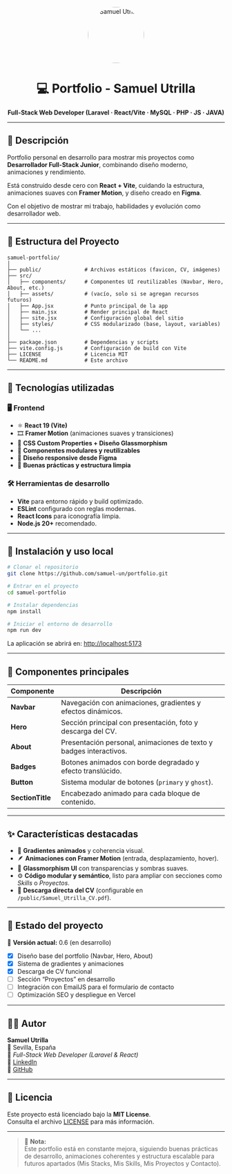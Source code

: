 <p align="center">
  <img src="https://res.cloudinary.com/dgbngcvkl/image/upload/v1759943070/Foto-Perfil_cbibmq.png" width="130" height="130" style="border-radius: 50%;" alt="Samuel Utrilla">
</p>

<h1 align="center">💻 Portfolio - Samuel Utrilla</h1>

<p align="center">
  <b>Full-Stack Web Developer (Laravel · React/Vite · MySQL · PHP · JS · JAVA)</b>
</p>

---

## 🚀 Descripción

Portfolio personal en desarrollo para mostrar mis proyectos como **Desarrollador Full-Stack Junior**, combinando diseño moderno, animaciones y rendimiento.

Está construido desde cero con **React + Vite**, cuidando la estructura, animaciones suaves con **Framer Motion**, y diseño creado en **Figma**.

Con el objetivo de mostrar mi trabajo, habilidades y evolución como desarrollador web.

---

## 🧱 Estructura del Proyecto

```
samuel-portfolio/
│
├── public/              # Archivos estáticos (favicon, CV, imágenes)
├── src/
│   ├── components/      # Componentes UI reutilizables (Navbar, Hero, About, etc.)
│   ├── assets/          # (vacío, solo si se agregan recursos futuros)
│   ├── App.jsx          # Punto principal de la app
│   ├── main.jsx         # Render principal de React
│   ├── site.jsx         # Configuración global del sitio
│   ├── styles/          # CSS modularizado (base, layout, variables)
│   └── ...
│
├── package.json         # Dependencias y scripts
├── vite.config.js       # Configuración de build con Vite
├── LICENSE              # Licencia MIT
└── README.md            # Este archivo
```

---

## 🧩 Tecnologías utilizadas

### 🖥 Frontend
- ⚛️ **React 19 (Vite)**
- 🎞️ **Framer Motion** (animaciones suaves y transiciones)
- 🎨 **CSS Custom Properties + Diseño Glassmorphism**
- 🧱 **Componentes modulares y reutilizables**
- 📱 **Diseño responsive desde Figma**
- 🧠 **Buenas prácticas y estructura limpia**

### 🛠 Herramientas de desarrollo
- **Vite** para entorno rápido y build optimizado.
- **ESLint** configurado con reglas modernas.
- **React Icons** para iconografía limpia.
- **Node.js 20+** recomendado.

---

## 💾 Instalación y uso local

```bash
# Clonar el repositorio
git clone https://github.com/samuel-un/portfolio.git

# Entrar en el proyecto
cd samuel-portfolio

# Instalar dependencias
npm install

# Iniciar el entorno de desarrollo
npm run dev
```

La aplicación se abrirá en: [http://localhost:5173](http://localhost:5173)

---

## 🧠 Componentes principales

| Componente | Descripción |
|-------------|-------------|
| **Navbar** | Navegación con animaciones, gradientes y efectos dinámicos. |
| **Hero** | Sección principal con presentación, foto y descarga del CV. |
| **About** | Presentación personal, animaciones de texto y badges interactivos. |
| **Badges** | Botones animados con borde degradado y efecto translúcido. |
| **Button** | Sistema modular de botones (`primary` y `ghost`). |
| **SectionTitle** | Encabezado animado para cada bloque de contenido. |

---

## ✨ Características destacadas

- 🌈 **Gradientes animados** y coherencia visual.
- 🪶 **Animaciones con Framer Motion** (entrada, desplazamiento, hover).
- 💎 **Glassmorphism UI** con transparencias y sombras suaves.
- ⚙️ **Código modular y semántico**, listo para ampliar con secciones como *Skills* o *Proyectos*.
- 🧾 **Descarga directa del CV** (configurable en `/public/Samuel_Utrilla_CV.pdf`).

---

## 🧪 Estado del proyecto

🔧 **Versión actual:** 0.6 (en desarrollo)

- [x] Diseño base del portfolio (Navbar, Hero, About)
- [x] Sistema de gradientes y animaciones
- [x] Descarga de CV funcional
- [ ] Sección “Proyectos” en desarrollo
- [ ] Integración con EmailJS para el formulario de contacto
- [ ] Optimización SEO y despliegue en Vercel

---

## 🧑‍💻 Autor

**Samuel Utrilla**  
📍 Sevilla, España  
🎯 *Full-Stack Web Developer (Laravel & React)*  
🔗 [LinkedIn](https://www.linkedin.com/in/samuel-un/)  
🔗 [GitHub](https://github.com/samuel-un)

---

## 📄 Licencia

Este proyecto está licenciado bajo la **MIT License**.  
Consulta el archivo [LICENSE](./LICENSE) para más información.

---

> 🧠 **Nota:**  
> Este portfolio está en constante mejora, siguiendo buenas prácticas de desarrollo, animaciones coherentes y estructura escalable para futuros apartados (Mis Stacks, Mis Skills, Mis Proyectos y Contacto).
